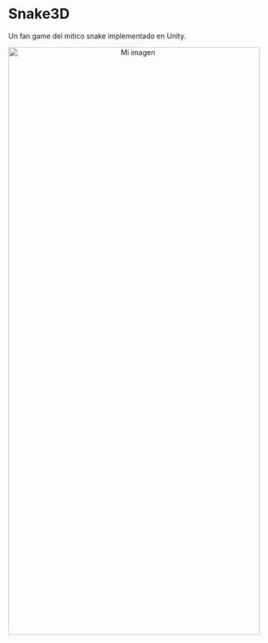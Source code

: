 # Snake3D
Un fan game del mitico snake implementado en Unity.

<div align="center">
  <img src="imagen.png" alt="Mi imagen" width="100%" height="55%">
</div>
